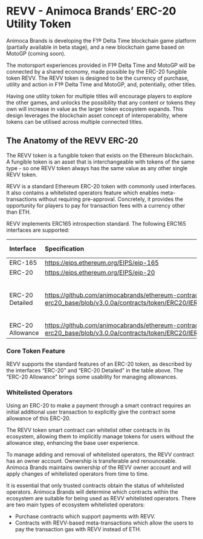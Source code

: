 # REVV - Animoca Brands’ ERC-20 Utility Token

Animoca Brands is developing the F1® Delta Time blockchain game platform (partially available in beta stage), and a new blockchain game based on MotoGP (coming soon).

The motorsport experiences provided in F1® Delta Time and MotoGP will be connected by a  shared economy, made possible by the ERC-20 fungible token REVV. The REVV token is designed to be the currency of purchase, utility and action in F1® Delta Time and MotoGP, and, potentially, other titles.  

Having one utility token for multiple titles will encourage players to explore the other games, and unlocks the possibility that any content or tokens they own will increase in value as the larger token ecosystem expands. This design leverages the blockchain asset concept of interoperability, where tokens can be utilised across multiple connected titles. 

## The Anatomy of the REVV ERC-20

The REVV token is a fungible token that exists on the Ethereum blockchain. A fungible token is an asset that is interchangeable with tokens of the same type - so one REVV token always has the same value as any other single REVV token.
 
REVV is a standard Ethereum ERC-20 token with commonly used interfaces. It also contains a whitelisted operators feature which enables meta-transactions without requiring pre-approval. Concretely, it provides the opportunity for players to pay for transaction fees with a currency other than ETH.

REVV implements ERC165 introspection standard. The following ERC165 interfaces are supported:

| Interface | Specification | ERC165 Interface Id(s) |
| :----     | :---          | :---                   |
| ERC-165   | https://eips.ethereum.org/EIPS/eip-165 | `0x01ffc9a7` |
| ERC-20    | https://eips.ethereum.org/EIPS/eip-20 | `0x36372b07` |
| ERC-20 Detailed   | https://github.com/animocabrands/ethereum-contracts-erc20_base/blob/v3.0.0a/contracts/token/ERC20/IERC20Detailed.sol | `0xa219a025` name():`0x06fdde03` symbol(): `0x95d89b41` decimals(): `0x313ce567` |
| ERC-20 Allowance   | https://github.com/animocabrands/ethereum-contracts-erc20_base/blob/v3.0.0a/contracts/token/ERC20/IERC20Allowance.sol | `0x9d075186` |


### Core Token Feature

REVV supports the standard features of an ERC-20 token, as described by the interfaces “ERC-20” and “ERC-20 Detailed” in the table above. The “ERC-20 Allowance” brings some usability for managing allowances. 

### Whitelisted Operators

Using an ERC-20 to make a payment through a smart contract requires an initial additional user transaction to explicitly give the contract some allowance of this ERC-20. 

The REVV token smart contract can whitelist other contracts in its ecosystem, allowing them to implicitly manage tokens for users without the allowance step, enhancing the base user experience.

To manage adding and removal of whitelisted operators, the REVV contract has an owner account. Ownership is transferable and renounceable. Animoca Brands maintains ownership of the REVV owner account and will apply changes of whitelisted operators from time to time.

It is essential that only trusted contracts obtain the status of whitelisted operators. Animoca Brands will determine which contracts within the ecosystem are suitable for being used as REVV whitelisted operators. There are two main types of ecosystem whitelisted operators: 
- Purchase contracts which support payments with REVV.
- Contracts with REVV-based meta-transactions which allow the users to pay the transaction gas with REVV instead of ETH. 

